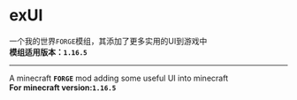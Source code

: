 # exUI
一个我的世界`FORGE`模组，其添加了更多实用的UI到游戏中  
__模组适用版本：`1.16.5`__  

---

A minecraft __`FORGE`__ mod adding some useful UI into minecraft  
__For minecraft version:`1.16.5`__  

